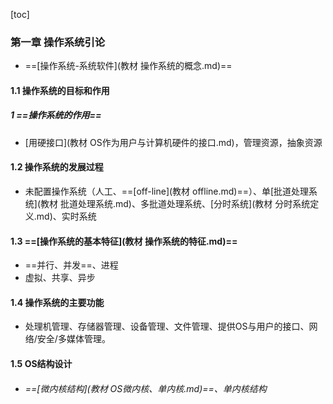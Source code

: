 [toc]

### 第一章 操作系统引论

* ==[操作系统-系统软件](教材 操作系统的概念.md)==

#### 1.1 操作系统的目标和作用

##### 1 ==操作系统的作用==

* [用硬接口](教材 OS作为用户与计算机硬件的接口.md)，管理资源，抽象资源

#### 1.2 操作系统的发展过程

* 未配置操作系统（人工、==[off-line](教材 offline.md)==）、单[批道处理系统](教材 批道处理系统.md)、多批道处理系统、[分时系统](教材 分时系统定义.md)、实时系统

#### 1.3 ==[操作系统的基本特征](教材 操作系统的特征.md)==

* ==并行、并发==、进程
* 虚拟、共享、异步

#### 1.4 操作系统的主要功能

* 处理机管理、存储器管理、设备管理、文件管理、提供OS与用户的接口、网络/安全/多媒体管理。

#### 1.5 OS结构设计

* ###### ==[微内核结构](教材 OS微内核、单内核.md)==、单内核结构


